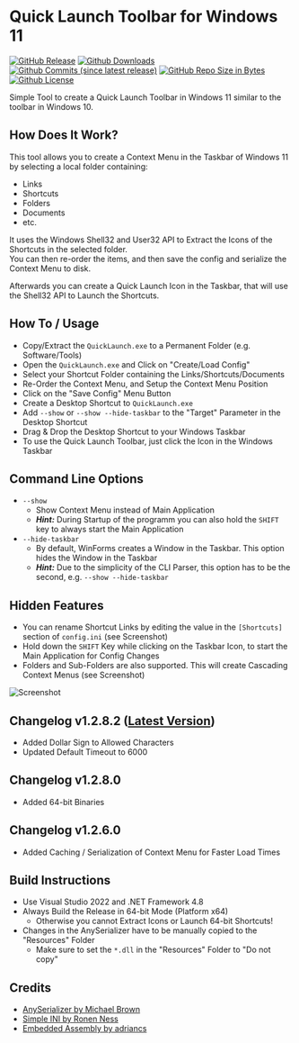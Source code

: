 # Quick Launch Toolbar for Windows 11
[![GitHub Release](https://img.shields.io/github/release/chrizonix/QuickLaunch.svg)](https://github.com/chrizonix/QuickLaunch/releases/tag/v1.2.8.2)
[![Github Downloads](https://img.shields.io/github/downloads/chrizonix/QuickLaunch/total.svg)](https://github.com/chrizonix/QuickLaunch/releases/tag/v1.2.8.2)
[![Github Commits (since latest release)](https://img.shields.io/github/commits-since/chrizonix/QuickLaunch/latest.svg)](https://github.com/chrizonix/QuickLaunch/compare/v1.2.8.2...master)
[![GitHub Repo Size in Bytes](https://img.shields.io/github/repo-size/chrizonix/QuickLaunch.svg)](https://github.com/chrizonix/QuickLaunch)
[![Github License](https://img.shields.io/github/license/chrizonix/QuickLaunch.svg)](LICENSE.md)

Simple Tool to create a Quick Launch Toolbar in Windows 11 similar to the toolbar in Windows 10.

## How Does It Work?
This tool allows you to create a Context Menu in the Taskbar of Windows 11 by selecting a local folder containing:
* Links
* Shortcuts
* Folders
* Documents
* etc.

It uses the Windows Shell32 and User32 API to Extract the Icons of the Shortcuts in the selected folder.  
You can then re-order the items, and then save the config and serialize the Context Menu to disk.

Afterwards you can create a Quick Launch Icon in the Taskbar, that will use the Shell32 API to Launch the Shortcuts.

## How To / Usage
* Copy/Extract the `QuickLaunch.exe` to a Permanent Folder (e.g. Software/Tools)
* Open the `QuickLaunch.exe` and Click on "Create/Load Config"
* Select your Shortcut Folder containing the Links/Shortcuts/Documents
* Re-Order the Context Menu, and Setup the Context Menu Position
* Click on the "Save Config" Menu Button
* Create a Desktop Shortcut to `QuickLaunch.exe`
* Add `--show` or `--show --hide-taskbar` to the "Target" Parameter in the Desktop Shortcut
* Drag & Drop the Desktop Shortcut to your Windows Taskbar
* To use the Quick Launch Toolbar, just click the Icon in the Windows Taskbar

## Command Line Options
* `--show`
  * Show Context Menu instead of Main Application
  * ***Hint:*** During Startup of the programm you can also hold the `SHIFT` key to always start the Main Application
* `--hide-taskbar`
  * By default, WinForms creates a Window in the Taskbar. This option hides the Window in the Taskbar
  * ***Hint:*** Due to the simplicity of the CLI Parser, this option has to be the second, e.g. `--show --hide-taskbar`

## Hidden Features
* You can rename Shortcut Links by editing the value in the `[Shortcuts]` section of `config.ini` (see Screenshot)
* Hold down the `SHIFT` Key while clicking on the Taskbar Icon, to start the Main Application for Config Changes
* Folders and Sub-Folders are also supported. This will create Cascading Context Menus (see Screenshot)

![Screenshot](https://github.com/chrizonix/QuickLaunch/releases/download/v1.2.8.0/Screenshot.png)

## Changelog v1.2.8.2 ([Latest Version](https://github.com/chrizonix/QuickLaunch/releases/tag/v1.2.8.2))
* Added Dollar Sign to Allowed Characters
* Updated Default Timeout to 6000

## Changelog v1.2.8.0
* Added 64-bit Binaries

## Changelog v1.2.6.0
* Added Caching / Serialization of Context Menu for Faster Load Times

## Build Instructions
* Use Visual Studio 2022 and .NET Framework 4.8
* Always Build the Release in 64-bit Mode (Platform x64)
  * Otherwise you cannot Extract Icons or Launch 64-bit Shortcuts!
* Changes in the AnySerializer have to be manually copied to the "Resources" Folder
  * Make sure to set the `*.dll` in the "Resources" Folder to "Do not copy"

## Credits
* [AnySerializer by Michael Brown](https://github.com/replaysMike/AnySerializer)
* [Simple INI by Ronen Ness](https://github.com/RonenNess/sini)
* [Embedded Assembly by adriancs](https://www.codeproject.com/Articles/528178/Load-DLL-From-Embedded-Resource)

